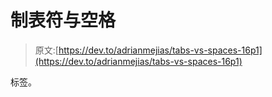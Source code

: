 # 制表符与空格

> 原文:[https://dev.to/adrianmejias/tabs-vs-spaces-16p1](https://dev.to/adrianmejias/tabs-vs-spaces-16p1)

标签。